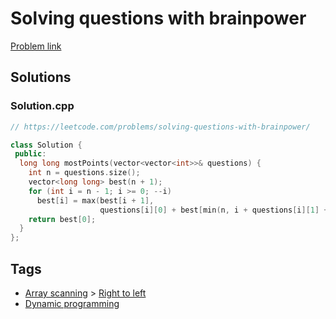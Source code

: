 # Solving questions with brainpower

[Problem link](https://leetcode.com/problems/solving-questions-with-brainpower/)

## Solutions


### Solution.cpp
```cpp
// https://leetcode.com/problems/solving-questions-with-brainpower/

class Solution {
 public:
  long long mostPoints(vector<vector<int>>& questions) {
    int n = questions.size();
    vector<long long> best(n + 1);
    for (int i = n - 1; i >= 0; --i)
      best[i] = max(best[i + 1],
                    questions[i][0] + best[min(n, i + questions[i][1] + 1)]);
    return best[0];
  }
};
```
## Tags

* [Array scanning](/README.md#Array_scanning) > [Right to left](/README.md#Array_scanning-Right_to_left)
* [Dynamic programming](/README.md#Dynamic_programming)
